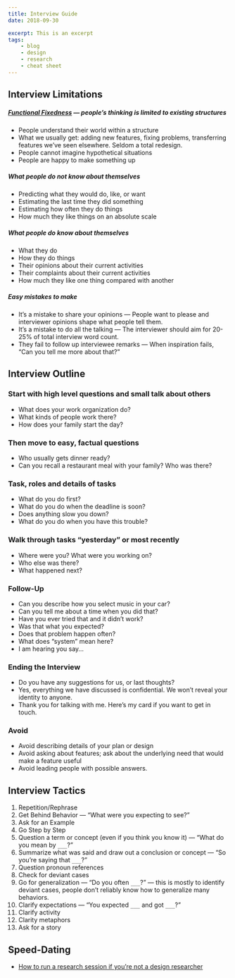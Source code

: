```yaml
---
title: Interview Guide
date: 2018-09-30

excerpt: This is an excerpt
tags:
    - blog
    - design
    - research
    - cheat sheet
---
```


## Interview Limitations

##### [Functional Fixedness](https://en.wikipedia.org/wiki/Functional_fixedness) — people’s thinking is limited  to existing structures  

* People understand their world within a structure
* What we usually get: adding new features, fixing problems, transferring features we’ve seen elsewhere. Seldom a total redesign.
* People cannot imagine hypothetical situations
* People are happy to make something up

##### What people do *not* know about themselves

* Predicting what they would do, like, or want
* Estimating the last time they did something
* Estimating how often they do things
* How much they like things on an absolute scale

##### What people *do* know about themselves

* What they do
* How they do things
* Their opinions about their current activities
* Their complaints about their current activities
* How much they like one thing compared with another

##### Easy mistakes to make

* It’s a mistake to share your opinions — People want to please and interviewer opinions shape what people tell them.
* It’s a mistake to do all the talking — The interviewer should aim for 20-25% of total interview word count.
* They fail to follow up interviewee remarks — When inspiration fails, “Can you tell me more about that?”

## Interview Outline

### Start with high level questions and small talk about others

* What does your work organization do?
* What kinds of people work there?
* How does your family start the day?

### Then move to easy, factual questions

* Who usually gets dinner ready?
* Can you recall a restaurant meal with your family? Who was there?

### Task, roles and details of tasks

* What do you do first?
* What do you do when the deadline is soon?
* Does anything slow you down?
* What do you do when you have this trouble?

### Walk through tasks “yesterday” or most recently

* Where were you? What were you working on?
* Who else was there?
* What happened next?

### Follow-Up

* Can you describe how you select music in your car?
* Can you tell me about a time when you did that?
* Have you ever tried that and it didn’t work?
* Was that what you expected?
* Does that problem happen often?
* What does “system” mean here?
* I am hearing you say…

### Ending the Interview

* Do you have any suggestions for us, or last thoughts?
* Yes, everything we have discussed is confidential. We won’t reveal your identity to anyone.
* Thank you for talking with me. Here’s my card if you want to get in touch.

### Avoid

* Avoid describing details of your plan or design
* Avoid asking about features; ask about the underlying need that would make a feature useful
* Avoid leading people with possible answers.

## Interview Tactics

1. Repetition/Rephrase
2. Get Behind Behavior — “What were you expecting to see?”
3. Ask for an Example
4. Go Step by Step
5. Question a term or concept (even if you think you know it) — “What do you mean by `___`?”
6. Summarize what was said and draw out a conclusion or concept — “So you’re saying that `___`?”
7. Question pronoun references
8. Check for deviant cases
9. Go for generalization — “Do you often `___`?” — this is mostly to identify deviant cases, people don’t reliably know how to generalize many behaviors.
10. Clarify expectations — “You expected `___` and got `___`?”
11. Clarify activity
12. Clarity metaphors
13. Ask for a story


## Speed-Dating
* [How to run a research session if you’re not a design researcher](https://medium.com/dropbox-design/how-to-run-a-research-session-if-youre-not-a-design-researcher-2d6c1c769557)
